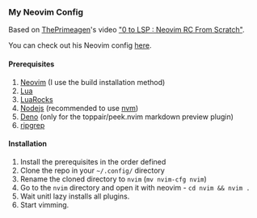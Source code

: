 ### My Neovim Config

Based on [ThePrimeagen](https://github.com/ThePrimeagen)'s video ["0 to LSP : Neovim RC From Scratch"](https://www.youtube.com/watch?v=w7i4amO_zaE).

You can check out his Neovim config [here](https://github.com/ThePrimeagen/init.lua).

#### Prerequisites
1. [Neovim](https://github.com/neovim/neovim) (I use the build installation method)
2. [Lua](https://www.lua.org/download.html)
3. [LuaRocks](https://luarocks.github.io/luarocks/releases/)
4. [Nodejs](https://nodejs.org/en/download) (recommended to use [nvm](https://github.com/nvm-sh/nvm))
5. [Deno](https://deno.com/) (only for the toppair/peek.nvim markdown preview plugin)
6. [ripgrep](https://github.com/BurntSushi/ripgrep)

#### Installation
1. Install the prerequisites in the order defined
2. Clone the repo in your `~/.config/` directory
3. Rename the cloned directory to `nvim` (`mv nvim-cfg nvim`)
4. Go to the `nvim` directory and open it with neovim - `cd nvim && nvim .`
5. Wait unitl lazy installs all plugins.
6. Start vimming.
